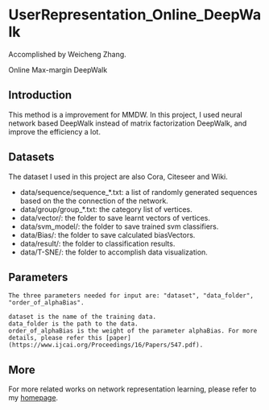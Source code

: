 # UserRepresentation_Online_DeepWalk
Accomplished by Weicheng Zhang.

Online Max-margin DeepWalk

## Introduction

This method is a improvement for MMDW. In this project, I used neural network based DeepWalk instead of matrix factorization DeepWalk, and improve the efficiency a lot. 

## Datasets
  The dataset I used in this project are also Cora, Citeseer and Wiki. 
  * data/sequence/sequence_*.txt: a list of randomly generated sequences based on the the connection of the network.
  * data/group/group_*.txt: the category list of vertices.
  * data/vector/: the folder to save learnt vectors of vertices.
  * data/svm_model/:  the folder to save trained svm classifiers.
  * data/Bias/: the folder to save calculated biasVectors.
  * data/result/: the folder to classification results.
  * data/T-SNE/: the folder to accomplish data visualization.

## Parameters
   	The three parameters needed for input are: "dataset", "data_folder", "order_of_alphaBias".
   
    dataset is the name of the training data.
    data_folder is the path to the data.
    order_of_alphaBias is the weight of the parameter alphaBias. For more details, please refer this [paper](https://www.ijcai.org/Proceedings/16/Papers/547.pdf).
  
## More
For more related works on network representation learning, please refer to my [homepage](http://weichengzhang.co).
